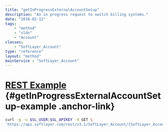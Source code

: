 ```yaml
---
title: "getInProgressExternalAccountSetup"
description: "An in progress request to switch billing systems."
date: "2018-02-12"
tags:
    - "method"
    - "sldn"
    - "Account"
classes:
    - "SoftLayer_Account"
type: "reference"
layout: "method"
mainService : "SoftLayer_Account"
---
```


# [REST Example](#getInProgressExternalAccountSetup-example) <a href="/article/rest/"><i class="fas fa-question"></i></a> {#getInProgressExternalAccountSetup-example .anchor-link} 
```bash
curl -g -u $SL_USER:$SL_APIKEY -X GET \
'https://api.softlayer.com/rest/v3.1/SoftLayer_Account/{SoftLayer_AccountID}/getInProgressExternalAccountSetup'
```
